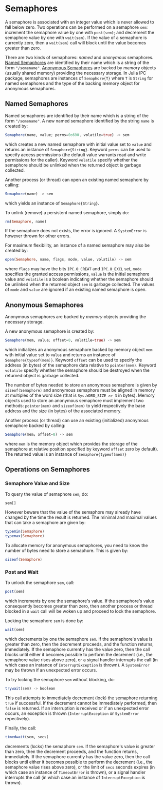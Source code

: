 # Semaphores

A semaphore is associated with an integer value which is never allowed to fall
below zero.  Two operations can be performed on a semaphore `sem`: increment
the semaphore value by one with `post(sem)`; and decrement the semaphore value
by one with `wait(sem)`.  If the value of a semaphore is currently zero, then a
`wait(sem)` call will block until the value becomes greater than zero.

There are two kinds of semaphores: *named* and *anonymous* semaphores.  [Named
Semaphores](@ref) are identified by their name which is a string of the form
`"/somename"`.  [Anonymous Semaphores](@ref) are backed by *memory* objects
(usually shared memory) providing the necessary storage.  In Julia IPC package,
semaphores are instances of `Semaphore{T}` where `T` is `String` for named
semaphores and the type of the backing memory object for anonymous semaphores.


## Named Semaphores

Named semaphores are identified by their name which is a string of the form
`"/somename"`.  A new named semaphore identified by the string `name` is
created by:

```julia
Semaphore(name, value; perms=0o600, volatile=true) -> sem
```

which creates a new named semaphore with initial value set to `value` and
returns an instance of `Semaphore{String}`.  Keyword `perms` can be used to
specify access permissions (the default value warrants read and write
permissions for the caller).  Keyword `volatile` specify whether the semaphore
should be unlinked when the returned object is garbage collected.

Another process (or thread) can open an existing named semaphore by calling:

```julia
Semaphore(name) -> sem
```

which yields an instance of `Semaphore{String}`.

To unlink (remove) a persistent named semaphore, simply do:

```julia
rm(Semaphore, name)
```

If the semaphore does not exists, the error is ignored.  A `SystemError` is
however thrown for other errors.

For maximum flexibility, an instance of a named semaphore may also be created
by:

```julia
open(Semaphore, name, flags, mode, value, volatile) -> sem
```

where `flags` may have the bits `IPC.O_CREAT` and `IPC.O_EXCL` set, `mode`
specifies the granted access permissions, `value` is the initial semaphore
value and `volatile` is a boolean indicating whether the semaphore should be
unlinked when the returned object `sem` is garbage collected.  The values of
`mode` and `value` are ignored if an existing named semaphore is open.


## Anonymous Semaphores

Anonymous semaphores are backed by *memory* objects providing the necessary
storage.

A new anonymous semaphore is created by:

```julia
Semaphore(mem, value; offset=0, volatile=true) -> sem
```

which initializes an anonymous semaphore backed by memory object `mem` with
initial value set to `value` and returns an instance of
`Semaphore{typeof(mem)}`.  Keyword `offset` can be used to specify the address
(in bytes) of the semaphore data relative to `pointer(mem)`.  Keyword
`volatile` specify whether the semaphore should be destroyed when the returned
object is garbage collected.

The number of bytes needed to store an anonymous semaphore is given by
`sizeof(Semaphore)` and anonymous semaphore must be aligned in memory at
multiples of the word size (that is `Sys.WORD_SIZE >> 3` in bytes).  Memory
objects used to store an anonymous semaphore must implement two methods:
`pointer(mem)` and `sizeof(mem)` to yield respectively the base address and the
size (in bytes) of the associated memory.

Another process (or thread) can use an existing (initialized) anonymous
semaphore backed by calling:

```julia
Semaphore(mem; offset=0) -> sem
```

where `mem` is the memory object which provides the storage of the semaphore at
relative position specified by keyword `offset` zero by default).  The returned
value is an instance of `Semaphore{typeof(mem)}`


## Operations on Semaphores

### Semaphore Value and Size

To query the value of semaphore `sem`, do:

```julia
sem[]
```

However beware that the value of the semaphore may already have changed by the
time the result is returned.  The minimal and maximal values that can take a
semaphore are given by:

```julia
typemin(Semaphore)
typemax(Semaphore)
```

To allocate memory for anonymous semaphores, you need to know the number of
bytes need to store a semaphore.  This is given by:

```julia
sizeof(Semaphore)
```


### Post and Wait

To unlock the semaphore `sem`, call:

```julia
post(sem)
```

which increments by one the semaphore's value.  If the semaphore's value
consequently becomes greater than zero, then another process or thread blocked
in a `wait` call will be woken up and proceed to lock the semaphore.

Locking the semaphore `sem` is done by:

```julia
wait(sem)
```

which decrements by one the semaphore `sem`.  If the semaphore's value is
greater than zero, then the decrement proceeds, and the function returns,
immediately.  If the semaphore currently has the value zero, then the call
blocks until either it becomes possible to perform the decrement (i.e., the
semaphore value rises above zero), or a signal handler interrupts the call (in
which case an instance of `InterruptException` is thrown).  A `SystemError` may
be thrown if an unexpected error occurs.

To try locking the semaphore `sem` without blocking, do:

```julia
trywait(sem) -> boolean
```

This call attempts to immediately decrement (lock) the semaphore returning
`true` if successful.  If the decrement cannot be immediately performed, then
`false` is returned.  If an interruption is received or if an unexpected error
occurs, an exception is thrown (`InterruptException` or `SystemError`
repectively).

Finally, the call:

```julia
timedwait(sem, secs)
```

decrements (locks) the semaphore `sem`.  If the semaphore's value is greater
than zero, then the decrement proceeds, and the function returns, immediately.
If the semaphore currently has the value zero, then the call blocks until
either it becomes possible to perform the decrement (i.e., the semaphore value
rises above zero), or the limit of `secs` seconds expires (in which case an
instance of `TimeoutError` is thrown), or a signal handler interrupts the call
(in which case an instance of `InterruptException` is thrown).
